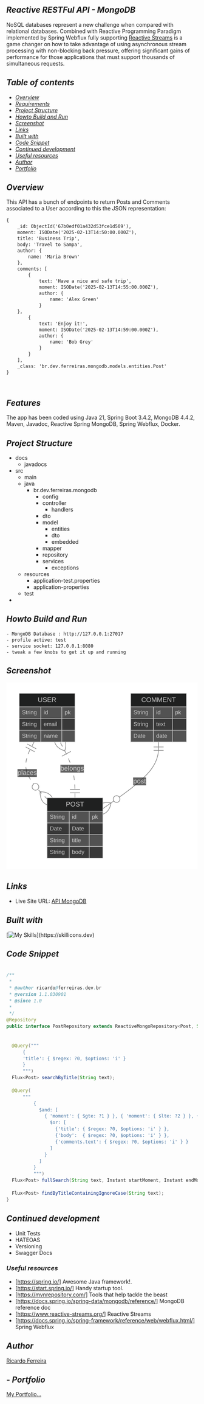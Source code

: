 ## _Reactive RESTFul API - MongoDB_ <br />

NoSQL databases represent a new challenge when compared with relational databases.
Combined with Reactive Programming Paradigm implemented by Spring Webflux fully supporting
<a href="https://www.reactive-streams.org/" target= "_blanket">Reactive Streams</a> is a game changer
on how to take advantage of using asynchronous stream processing with non-blocking back pressure, offering
significant gains of performance for those applications that must support thousands of simultaneous requests.

## _Table of contents_

- [_Overview_](#overview)
- [_Requirements_](#requirements)
- [_Project Structure_](#requirements)
- [_Howto Build and Run_](#requirements)
- [_Screenshot_](#screenshot)
- [_Links_](...)
- [_Built with_](#built-with)
- [_Code Snippet_](#requirements)
- [_Continued development_](#continued-development)
- [_Useful resources_](#useful-resources)
- [_Author_](#requirements)
- [_Portfolio_](#requirements)

## _Overview_

This API has a bunch of endpoints to return Posts and Comments associated to a User according to this the JSON representation:

```
{
    _id: ObjectId('67b0edf01a432d53fce1d509'),
    moment: ISODate('2025-02-13T14:50:00.000Z'),
    title: 'Business Trip',
    body: 'Travel to Sampa',
    author: {
        name: 'Maria Brown'
    },
    comments: [
        {
            text: 'Have a nice and safe trip',
            moment: ISODate('2025-02-13T14:55:00.000Z'),
            author: {
                name: 'Alex Green'
            }
    },
        {
            text: 'Enjoy it!',
            moment: ISODate('2025-02-13T14:59:00.000Z'),
            author: {
                name: 'Bob Grey'
            }
        }
    ],
    _class: 'br.dev.ferreiras.mongodb.models.entities.Post'
}
```

<br />

## _Features_

The app has been coded using Java 21, Spring Boot 3.4.2, MongoDB 4.4.2, Maven, Javadoc, Reactive Spring MongoDB, Spring Webflux,
Docker.
<br />

## _Project Structure_

- docs
    - javadocs
- src
    - main
    - java
        - br.dev.ferreiras.mongodb
            - config
            - controller
                - handlers
            - dto
            - model
                - entities
                - dto
                - embedded
            - mapper
            - repository
            - services
                - exceptions
    - resources
        - application-test.properties
        - application-properties
    - test
-

## _Howto Build and Run_

  ```
  - MongoDB Database : http://127.0.0.1:27017
  - profile active: test
  - service socket: 127.0.0.1:8080
  - tweak a few knobs to get it up and running
   ```

## _Screenshot_

[![](./mermaid-diagram-2025-02-16-112241.svg)]()

## _Links_

- Live Site URL: <a href="https://api.ferreiras.dev.br/swagger-ui/index.html" target="_blank">API MongoDB</a>

## _Built with_

[![My Skills](https://skillicons.dev/icons?i=java,spring,mongodb,maven,docker,redhat,idea,git,github,)](https://skillicons.dev)

## _Code Snippet_

```java

/**
 *
 * @author ricardo@ferreiras.dev.br
 * @version 1.1.030901
 * @since 1.0
 *
 */
@Repository
public interface PostRepository extends ReactiveMongoRepository<Post, String> {


  @Query("""   
      {
      'title': { $regex: ?0, $options: 'i' }
      }
      """)
  Flux<Post> searchByTitle(String text);

  @Query(
      """
          {
            $and: [
              { 'moment': { $gte: ?1 } }, { 'moment': { $lte: ?2 } }, {
                $or: [
                  {'title': { $regex: ?0, $options: 'i' } },
                  {'body':  { $regex: ?0, $options: 'i' } },
                  {'comments.text': { $regex: ?0, $options: 'i' } }
                ]
              }
            ]
          }
          """)
  Flux<Post> fullSearch(String text, Instant startMoment, Instant endMoment);

  Flux<Post> findByTitleContainingIgnoreCase(String text);
}

``` 

## _Continued development_

- Unit Tests
- HATEOAS
- Versioning
- Swagger Docs

### _Useful resources_

- [https://spring.io/] Awesome Java framework!.
- [https://start.spring.io/]  Handy startup tool.
- [https://mvnrepository.com/] Tools that help tackle the beast
- [https://docs.spring.io/spring-data/mongodb/reference/]  MongoDB reference doc
- [https://www.reactive-streams.org/]  Reactive Streams
- [https://docs.spring.io/spring-framework/reference/web/webflux.html/]  Spring Webflux

## _Author_

<a href="mailto:ricardo@ferreiras.dev.br">Ricardo Ferreira</a>

## - _Portfolio_

<a href="https://www.ferreiras.dev.br" target="_blank">My Portfolio...</a>

